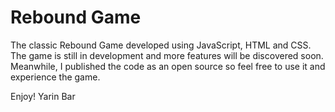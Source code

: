 # Rebound Game

The classic Rebound Game developed using JavaScript, HTML and CSS. The game is still in development and more features will be discovered soon.
Meanwhile, I published the code as an open source so feel free to use it and experience the game.

Enjoy!
Yarin Bar
